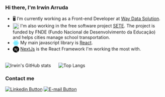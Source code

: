 ### Hi there, I'm Irwin Arruda

- 🖥 I’m currently working as a Front-end Developer at [Way Data Solution](https://waydatasolution.com.br/ "Way Data's home page").
- <img valign="top" width="20px" height="20px" src="/sete-logo.ico" /> I'm also working in the free software project [SETE](https://github.com/marcosroriz/sete-web "SETE's github page"). The project is funded by FNDE (Fundo Nacional de Desenvolvimento da Educação) and helps cities manage school transportation.
- <img align="top" width="20px" height="20px" src="/react-logo.svg" /> My main javascript library is [React](https://reactjs.org/ "Reactjs Home page").
- <img align="top" width="20px" height="20px" src="/next-logo.svg" /> [NextJs](https://nextjs.org/ "NextJs Home page") is the React Framework I'm working the most with.
<br/>
<div align="left">
  <img align="center" src="https://github-readme-stats.vercel.app/api?username=irwinarruda&show_icons=true&theme=dracula" alt="Irwin's GitHub stats" />
  <img align="center" style="margin-left: 20px" src="https://github-readme-stats.vercel.app/api/top-langs/?username=irwinarruda&layout=compact&theme=dracula" alt="Top Langs" />
</div>

### Contact me
<a href="https://www.linkedin.com/in/irwin-arruda/" target="_blank"><img src="https://img.shields.io/badge/LinkedIn-0077B5?style=for-the-badge&logo=linkedin&logoColor=white" alt="Linkedin Button" /></a>
<a href="mailto:arruda.irwin@gmail.com" target="_blank"><img src="https://img.shields.io/badge/Mail-D14836?style=for-the-badge&logo=gmail&logoColor=white" alt="E-mail Button" /></a>
